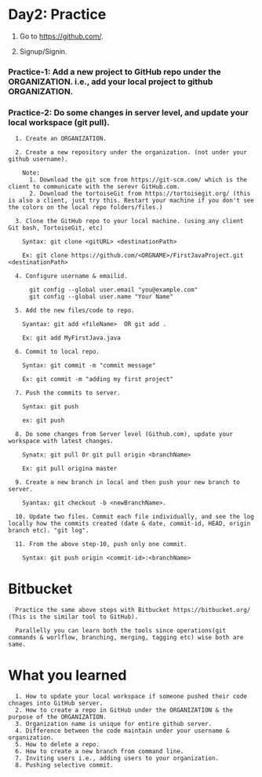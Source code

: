 # Day2: Practice

  1. Go to https://github.com/.
  
  2. Signup/Signin.
  
  ### Practice-1: Add a new project to GitHub repo under the ORGANIZATION. i.e., add your local project to github ORGANIZATION.
  ### Practice-2: Do some changes in server level, and update your local workspace (git pull).
  
      1. Create an ORGANIZATION.
      
      2. Create a new repository under the organization. (not under your github username).
      
        Note:
          1. Download the git scm from https://git-scm.com/ which is the client to communicate with the serevr GitHub.com.
          2. Download the tortoiseGit from https://tortoisegit.org/ (this is also a client, just try this. Restart your machine if you don't see the colors on the local repo folders/files.)       

      3. Clone the GitHub repo to your local machine. (using any client Git bash, TortoiseGit, etc)

        Syntax: git clone <gitURL> <destinationPath>

        Ex: git clone https://github.com/<ORGNAME>/FirstJavaProject.git <destinationPath>

      4. Configure username & emailid.
      
          git config --global user.email "you@example.com"
          git config --global user.name "Your Name"

      5. Add the new files/code to repo.

        Syantax: git add <fileName>  OR git add .

        Ex: git add MyFirstJava.java

      6. Commit to local repo.

        Syntax: git commit -m "commit message"

        Ex: git commit -m "adding my first project"

      7. Push the commits to server.

        Syntax: git push

        ex: git push
        
      8. Do some changes from Server level (Github.com), update your workspace with latest changes.
      
        Synatx: git pull Or git pull origin <branchName>
        
        Ex: git pull origina master
      
      9. Create a new branch in local and then push your new branch to server. 
      
        Syantax: git checkout -b <newBranchName>.
        
      10. Update two files. Commit each file individually, and see the log locally how the commits created (date & date, commit-id, HEAD, origin branch etc). "git log".
      
      11. From the above step-10, push only one commit.
      
        Syntax: git push origin <commit-id>:<branchName>
        
 # Bitbucket
 
      Practice the same above steps with Bitbucket https://bitbucket.org/ (This is the similar tool to GitHub).
      
      Parallelly you can learn both the tools since operations(git commands & worlflow, branching, merging, tagging etc) wise both are same.


# What you learned

      1. How to update your local workspace if someone pushed their code chnages into GitHub server.
      2. How to create a repo in GitHub under the ORGANIZATION & the purpose of the ORGANIZATION.
      3. Organization name is unique for entire github server.
      4. Difference between the code maintain under your username & organization.
      5. How to delete a repo.
      6. How to create a new branch from command line.
      7. Inviting users i.e., adding users to your organization.
      8. Pushing selective commit.
      
     
